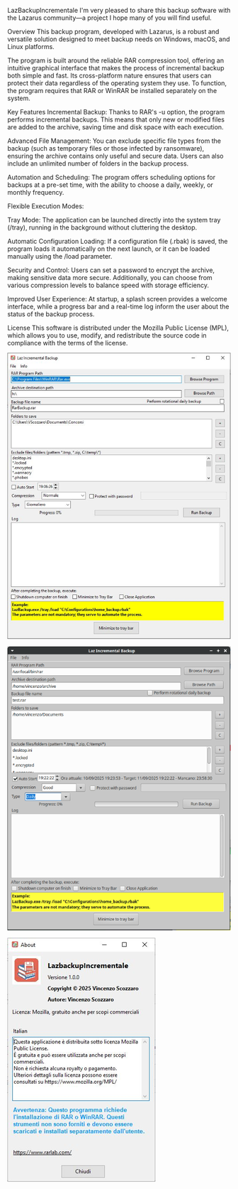 LazBackupIncrementale
I'm very pleased to share this backup software with the Lazarus community—a project I hope many of you will find useful.

Overview
This backup program, developed with Lazarus, is a robust and versatile solution designed to meet backup needs on Windows, macOS, and Linux platforms.

The program is built around the reliable RAR compression tool, offering an intuitive graphical interface that makes the process of incremental backup both simple and fast. Its cross-platform nature ensures that users can protect their data regardless of the operating system they use. To function, the program requires that RAR or WinRAR be installed separately on the system.

Key Features
Incremental Backup: Thanks to RAR's -u option, the program performs incremental backups. This means that only new or modified files are added to the archive, saving time and disk space with each execution.

Advanced File Management: You can exclude specific file types from the backup (such as temporary files or those infected by ransomware), ensuring the archive contains only useful and secure data. Users can also include an unlimited number of folders in the backup process.

Automation and Scheduling: The program offers scheduling options for backups at a pre-set time, with the ability to choose a daily, weekly, or monthly frequency.

Flexible Execution Modes:

Tray Mode: The application can be launched directly into the system tray (/tray), running in the background without cluttering the desktop.

Automatic Configuration Loading: If a configuration file (.rbak) is saved, the program loads it automatically on the next launch, or it can be loaded manually using the /load parameter.

Security and Control: Users can set a password to encrypt the archive, making sensitive data more secure. Additionally, you can choose from various compression levels to balance speed with storage efficiency.

Improved User Experience: At startup, a splash screen provides a welcome interface, while a progress bar and a real-time log inform the user about the status of the backup process.

License
This software is distributed under the Mozilla Public License (MPL), which allows you to use, modify, and redistribute the source code in compliance with the terms of the license.

![Screenshot della finestra principale](images/screen_main.jpg)

![Screenshot della finestra principale](images/screen_main_ubuntu.png)

![Screenshot della finestra principale](images/screen_about.jpg)
